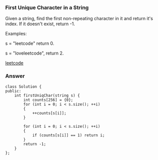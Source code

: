 ### First Unique Character in a String
Given a string, find the first non-repeating character in it and return it's index. If it doesn't exist, return -1.

Examples:

s = "leetcode"
return 0.

s = "loveleetcode",
return 2.

[leetcode](https://leetcode.com/problems/first-unique-character-in-a-string/description/)

### Answer 

	class Solution {
	public:
	    int firstUniqChar(string s) {
	        int counts[256] = {0};
	        for (int i = 0; i < s.size(); ++i)
	        {
	            ++counts[s[i]];
	        }
	        
	        for (int i = 0; i < s.size(); ++i)
	        {
	            if (counts[s[i]] == 1) return i;
	        }
	        return -1;
	    }
	};